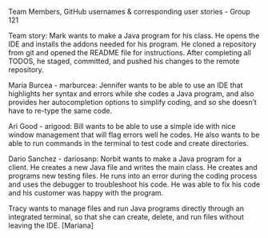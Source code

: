 Team Members, GitHub usernames & corresponding user stories - Group 121

Team story:
Mark wants to make a Java program for his class. He opens the IDE and installs the addons needed for his program. 
He cloned a repository from git and opened the README file for instructions. 
After completing all TODOS, he staged, committed, and pushed his changes to the remote repository.

Maria Burcea - marburcea:
Jennifer wants to be able to use an IDE that highlights her syntax and errors while she codes a Java program, 
and also provides her autocompletion options to simplify coding, and so she doesn’t have to re-type the same code.

Ari Good - arigood:
Bill wants to be able to use a simple ide with nice window management that will flag errors well he codes. He also wants to be able to run commands in the terminal to test code and create directories. 

Dario Sanchez - dariosanp:
Norbit wants to make a Java program for a client. He creates a new Java file and writes the main class.
He creates and programs new testing files. He runs into an error during the coding process and uses the debugger to troubleshoot his code.
He was able to fix his code and his customer was happy with the program.

Tracy wants to manage files and run Java programs directly through an integrated terminal, so that she can create, delete, and run files without leaving the IDE. [Mariana]




